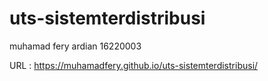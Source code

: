 # uts-sistemterdistribusi
muhamad fery ardian 16220003


URL : https://muhamadfery.github.io/uts-sistemterdistribusi/
